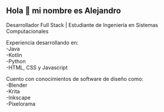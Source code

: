 ## Hola 👋 mi nombre es Alejandro
Desarrollador Full Stack | Estudiante de Ingeniería en Sistemas Computacionales<br>

Experiencia desarrollando en:<br>
-Java<br>
-Kotlin<br>
-Python<br>
-HTML, CSS y Javascript<br>

Cuento con conocimientos de software de diseño como:<br>
-Blender<br>
-Krita<br>
-Inkscape<br>
-Pixelorama<br>

<!--
**Alejb2001/Alejb2001** is a ✨ _special_ ✨ repository because its `README.md` (this file) appears on your GitHub profile.

Here are some ideas to get you started:

- 🔭 I’m currently working on ...
- 🌱 I’m currently learning ...
- 👯 I’m looking to collaborate on ...
- 🤔 I’m looking for help with ...
- 💬 Ask me about ...
- 📫 How to reach me: ...
- 😄 Pronouns: ...
- ⚡ Fun fact: ...
-->
